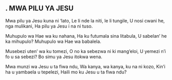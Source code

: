 ## . MWA PILU YA JESU

Mwa pilu ya Jesu kuna ni ‘lato,
Le li nde la niti, le li tungile,
U nosi cwani he, nga mulikani,
Ha pilu ya Jesu i na ni tuso.


Muhupulo wa Hae wa ku nahana,
Ha ku futumala sina litabula,
U sabelan’ he ka mihupulo?
Muhupulo wa Hae wa babalela.


Musebezi uten’ wa ku tomezi,
O no ka sebezwa ni ki mang’eloi,
U yemezi n’i fo u sa sebezi?
Bo simu ya Jesu itokwa wena.


Mwa munzi wa Jesu u ta fiwa ndu,
Wa kanya, wa kanya, ku na ni kozo,
Kin’i ha u yambaela u tepelezi,
Haili mo ku Jesu u ta fiwa ndu?

